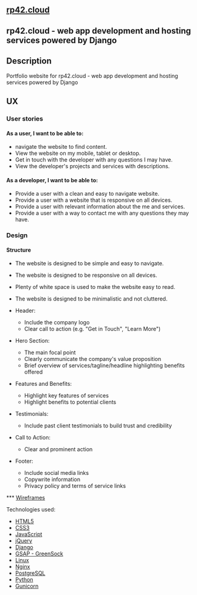 
## [rp42.cloud](https://rp42.cloud)

## rp42.cloud - web app development and hosting services powered by Django

## Description
Portfolio website for rp42.cloud - web app development and hosting services powered by Django

## UX

### User stories

#### As a user, I want to be able to:
- navigate the website to find content.
- View the website on my mobile, tablet or desktop.
- Get in touch with the developer with any questions I may have.
- View the developer's projects and services with descriptions.

#### As a developer, I want to be able to:
- Provide a user with a clean and easy to navigate website.
- Provide a user with a website that is responsive on all devices.
- Provide a user with relevant information about the me and services.
- Provide a user with a way to contact me with any questions they may have.

### Design
#### Structure
- The website is designed to be simple and easy to navigate.
- The website is designed to be responsive on all devices.
- Plenty of white space is used to make the website easy to read.
- The website is designed to be minimalistic and not cluttered.

 - Header:
    - Include the company logo
    - Clear call to action (e.g. "Get in Touch", "Learn More")
  - Hero Section:
    - The main focal point
    - Clearly communicate the company's value proposition
    - Brief overview of services/tagline/headline highlighting benefits offered
 - Features and Benefits:
    - Highlight key features of services
    - Highlight benefits to potential clients
  - Testimonials:
    - Include past client testimonials to build trust and credibility
  - Call to Action:
    - Clear and prominent action
  - Footer:
    - Include social media links
    - Copywrite information
    - Privacy policy and terms of service links

*** [Wireframes](development/wireftames/wireframes.png)



Technologies used:
- [HTML5](https://www.w3.org/TR/html52/)
- [CSS3](https://www.w3.org/Style/CSS/Overview.en.html)
- [JavaScript](https://www.javascript.com/)
- [jQuery](https://jquery.com/)
- [Django](https://www.djangoproject.com/)
- [GSAP - GreenSock](https://greensock.com/gsap/)
- [Linux](https://www.linux.org/)
- [Nginx](https://www.nginx.com/)
- [PostgreSQL](https://www.postgresql.org/)
- [Python](https://www.python.org/)
- [Gunicorn](https://gunicorn.org/)


